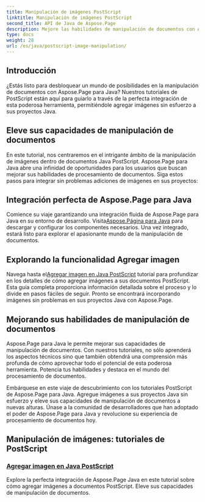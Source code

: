 ```yaml
---
title: Manipulación de imágenes PostScript
linktitle: Manipulación de imágenes PostScript
second_title: API de Java de Aspose.Page
description: Mejore las habilidades de manipulación de documentos con Aspose.Page para Java. Sumérjase en nuestros tutoriales de PostScript, aprenda a agregar imágenes en Java y mejore las capacidades de sus documentos.
type: docs
weight: 28
url: /es/java/postscript-image-manipulation/
---
```


## Introducción

¿Estás listo para desbloquear un mundo de posibilidades en la manipulación de documentos con Aspose.Page para Java? Nuestros tutoriales de PostScript están aquí para guiarlo a través de la perfecta integración de esta poderosa herramienta, permitiéndole agregar imágenes sin esfuerzo a sus proyectos Java.

## Eleve sus capacidades de manipulación de documentos

En este tutorial, nos centraremos en el intrigante ámbito de la manipulación de imágenes dentro de documentos Java PostScript. Aspose.Page para Java abre una infinidad de oportunidades para los usuarios que buscan mejorar sus habilidades de procesamiento de documentos. Siga estos pasos para integrar sin problemas adiciones de imágenes en sus proyectos:

## Integración perfecta de Aspose.Page para Java

 Comience su viaje garantizando una integración fluida de Aspose.Page para Java en su entorno de desarrollo. Visita[Aspose.Página para Java](https://products.aspose.com/page/java) para descargar y configurar los componentes necesarios. Una vez integrado, estará listo para explorar el apasionante mundo de la manipulación de documentos.

## Explorando la funcionalidad Agregar imagen

 Navega hasta el[Agregar imagen en Java PostScript](./add-image/) tutorial para profundizar en los detalles de cómo agregar imágenes a sus documentos PostScript. Esta guía completa proporciona información detallada sobre el proceso y lo divide en pasos fáciles de seguir. Pronto se encontrará incorporando imágenes sin problemas en sus proyectos Java con Aspose.Page.

## Mejorando sus habilidades de manipulación de documentos

Aspose.Page para Java le permite mejorar sus capacidades de manipulación de documentos. Con nuestros tutoriales, no sólo aprenderá los aspectos técnicos sino que también obtendrá una comprensión más profunda de cómo aprovechar todo el potencial de esta poderosa herramienta. Potencia tus habilidades y destaca en el mundo del procesamiento de documentos.

Embárquese en este viaje de descubrimiento con los tutoriales PostScript de Aspose.Page para Java. Agregue imágenes a sus proyectos Java sin esfuerzo y eleve sus capacidades de manipulación de documentos a nuevas alturas. Únase a la comunidad de desarrolladores que han adoptado el poder de Aspose.Page para Java y revolucione su experiencia de procesamiento de documentos hoy.
## Manipulación de imágenes: tutoriales de PostScript
### [Agregar imagen en Java PostScript](./add-image/)
Explore la perfecta integración de Aspose.Page Java en este tutorial sobre cómo agregar imágenes a documentos PostScript. Eleve sus capacidades de manipulación de documentos.